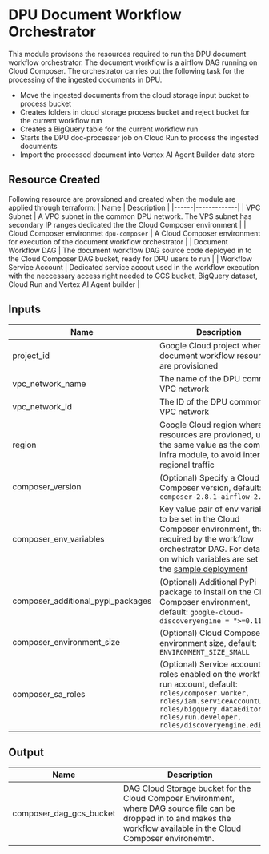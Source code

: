 # DPU Document Workflow Orchestrator
This module provisons the resources required to run the DPU document workflow orchestrator. The document workflow is a airflow DAG running on Cloud Composer. 
The orchestrator carries out the following task for the processing of the ingested documents in DPU.
- Move the ingested documents from the cloud storage input bucket to process bucket
- Creates folders in cloud storage process bucket and reject bucket for the current workflow run
- Creates a BigQuery table for the current workflow run
- Starts the DPU doc-processer job on Cloud Run to process the ingested documents
- Import the processed document into Vertex AI Agent Builder data store

## Resource Created
Following resource are provsioned and created when the module are applied through terraform:
| Name | Description |
|------|-------------|
| VPC Subnet | A VPC subnet in the common DPU network. The VPS subnet has secondary IP ranges dedicated the the Cloud Composer environment |
| Cloud Composer environmet `dpu-composer` | A Cloud Composer environment for execution of the document workflow orchestrator |
| Document Workflow DAG | The document workflow DAG source code deployed in to the Cloud Composer DAG bucket, ready for DPU users to run |
| Workflow Service Account | Dedicated service accout used in the workflow execution with the neccessary access right needed to GCS bucket, BigQuery dataset, Cloud Run and Vertex AI Agent builder |

## Inputs

| Name | Description |
|------|-------------|
| project_id | Google Cloud project where document workflow resource are provisioned |
| vpc_network_name | The name of the DPU common VPC network |
| vpc_network_id | The ID of the DPU common VPC network |
| region | Google Cloud region where the resources are provioned, used the same value as the common infra module, to avoid inter regional traffic |
| composer_version | (Optional) Specify a Cloud Composer version, default: `composer-2.8.1-airflow-2.7.3`|
| composer_env_variables | Key value pair of env variable to be set in the Cloud Composer environment, that required by the workflow orchestrator DAG. For details on which variables are set set the [sample deployment](../../sample-deployments/composer-orchestrated-process/main.tf) |
| composer_additional_pypi_packages | (Optional) Additional PyPi package to install on the Cloud Composer environment, default: `google-cloud-discoveryengine = ">=0.11.11"` |
| composer_environment_size | (Optional) Cloud Composer environment size, default: `ENVIRONMENT_SIZE_SMALL` |
| composer_sa_roles | (Optional) Service account roles  enabled on the workflow run account, default: `roles/composer.worker, roles/iam.serviceAccountUser, roles/bigquery.dataEditor, roles/run.developer, roles/discoveryengine.editor`|

## Output
| Name | Description |
|------|-------------|
| composer_dag_gcs_bucket | DAG Cloud Storage bucket for the Cloud Compoer Environment, where DAG source file can be dropped in to and makes the workflow available in the Cloud Composer environemtn. |